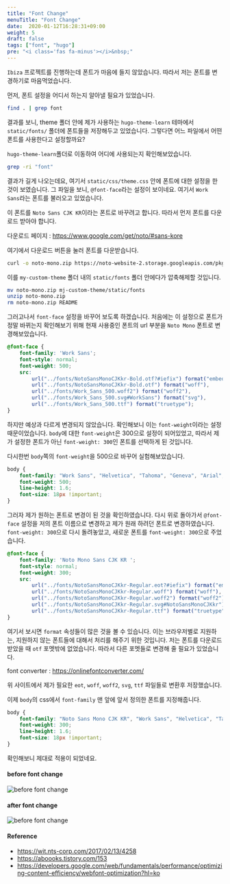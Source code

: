 ```yaml
---
title: "Font Change"
menuTitle: "Font Change"
date:  2020-01-12T16:28:31+09:00
weight: 5
draft: false
tags: ["font", "hugo"]
pre: "<i class='fas fa-minus'></i>&nbsp;"
---
```


`Ibiza` 프로젝트를 진행하는데 폰트가 마음에 들지 않았습니다.
따라서 저는 폰트를 변경하기로 마음먹었습니다.

먼저, 폰트 설정을 어디서 하는지 알아낼 필요가 있었습니다.

```bash
find . | grep font
```

결과를 보니, theme 폴더 안에 제가 사용하는 `hugo-theme-learn` 테마에서 `static/fonts/` 폴더에 폰트들을 저장해두고 있었습니다. 그렇다면 어느 파일에서 어떤 폰트를 사용한다고 설정할까요?

`hugo-theme-learn`폴더로 이동하여 어디에 사용되는지 확인해보았습니다.

```bash
grep -ri "font"
```

결과가 길게 나오는데요, 여기서 `static/css/theme.css` 안에 폰트에 대한 설정을 한 것이 보였습니다.
그 파일을 보니, `@font-face`라는 설정이 보이네요.
여기서 `Work Sans`라는 폰트를 불러오고 있었습니다.

이 폰트를 `Noto Sans CJK KR`이라는 폰트로 바꾸려고 합니다.
따라서 먼저 폰트를 다운로드 받아야 합니다.

다운로드 페이지 : https://www.google.com/get/noto/#sans-kore

여기에서 다운로드 버튼을 눌러 폰트를 다운받습니다.

```bash
curl -o noto-mono.zip https://noto-website-2.storage.googleapis.com/pkgs/NotoSansCJKkr-hinted.zip
```

이를 `my-custom-theme` 폴더 내의 `static/fonts` 폴더 안에다가 압축해제할 것입니다.

```bash
mv noto-mono.zip mj-custom-theme/static/fonts
unzip noto-mono.zip
rm noto-mono.zip README
```

그러고나서 `font-face` 설정을 바꾸어 보도록 하겠습니다.
처음에는 이 설정으로 폰트가 정말 바뀌는지 확인해보기 위해 현재 사용중인 폰트의 url 부분을 `Noto Mono` 폰트로 변경해보았습니다.

```css
@font-face {
    font-family: 'Work Sans';
    font-style: normal;
    font-weight: 500;
    src: 
        url("../fonts/NotoSansMonoCJKkr-Bold.otf?#iefix") format("embedded-opentype"), 
        url("../fonts/NotoSansMonoCJKkr-Bold.otf") format("woff"), 
        url("../fonts/Work_Sans_500.woff2") format("woff2"), 
        url("../fonts/Work_Sans_500.svg#WorkSans") format("svg"), 
        url("../fonts/Work_Sans_500.ttf") format("truetype");
}
```

하지만 예상과 다르게 변경되지 않았습니다.
확인해보니 이는 `font-weight`이라는 설정때문이었습니다.
`body`에 대한 `font-weight`은 300으로 설정이 되어있었고, 따라서 제가 설정한 폰트가 아닌 `font-weight: 300`인 폰트를 선택하게 된 것입니다.

다시한번 `body`쪽의 `font-weight`을 500으로 바꾸어 실험해보았습니다.

```css
body {
    font-family: "Work Sans", "Helvetica", "Tahoma", "Geneva", "Arial", sans-serif;
    font-weight: 500;
    line-height: 1.6;
    font-size: 18px !important;
}
```

그러자 제가 원하는 폰트로 변경이 된 것을 확인하였습니다.
다시 위로 돌아가서 `@font-face` 설정을 저의 폰트 이름으로 변경하고 제가 원래 하려던 폰트로 변경하였습니다. `font-weight: 300`으로 다시 돌려놓았고, 새로운 폰트를 `font-weight: 300`으로 주었습니다.

```css
@font-face {
    font-family: 'Noto Mono Sans CJK KR ';
    font-style: normal;
    font-weight: 300;
    src: 
        url("../fonts/NotoSansMonoCJKkr-Regular.eot?#iefix") format("embedded-opentype"), 
        url("../fonts/NotoSansMonoCJKkr-Regular.woff") format("woff"), 
        url("../fonts/NotoSansMonoCJKkr-Regular.woff2") format("woff2"), 
        url("../fonts/NotoSansMonoCJKkr-Regular.svg#NotoSansMonoCJKkr") format("svg"), 
        url("../fonts/NotoSansMonoCJKkr-Regular.ttf") format("truetype");
}
```

여기서 보시면 `format` 속성들이 많은 것을 볼 수 있습니다.
이는 브라우저별로 지원하는, 지원하지 않는 폰트들에 대해서 처리를 해주기 위한 것입니다.
저는 폰트를 다운로드 받았을 때 `otf` 포멧밖에 없었습니다. 따라서 다른 포멧들로 변경해 줄 필요가 있었습니다.

font converter : https://onlinefontconverter.com/

위 사이트에서 제가 필요한 `eot`, `woff`, `woff2`, `svg`, `ttf` 파일들로 변환후 저장했습니다.

이제 `body`의 css에서 `font-family` 맨 앞에 앞서 정의한 폰트를 지정해줍니다.

```css
body {
    font-family: "Noto Sans Mono CJK KR", "Work Sans", "Helvetica", "Tahoma", "Geneva", "Arial", sans-serif;
    font-weight: 300;
    line-height: 1.6;
    font-size: 18px !important;
}
```

확인해보니 제대로 적용이 되었네요.

#### before font change

![before font change](/images//Hugo/Ibiza/before-font-change.png)

#### after font change

![before font change](/images//Hugo/Ibiza/after-font-change.png)

#### Reference

* https://wit.nts-corp.com/2017/02/13/4258
* https://aboooks.tistory.com/153
* https://developers.google.com/web/fundamentals/performance/optimizing-content-efficiency/webfont-optimization?hl=ko